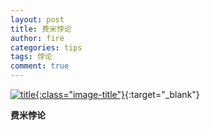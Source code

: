 ```yaml
---
layout: post
title: 费米悖论
author: fire
categories: tips 
tags: 悖论
comment: true
---
```


[![title](https://image.sideproject.cn/titlex/title_013.jpg){:class="image-title"}](https://image.sideproject.cn/titlex/title_013.jpg){:target="_blank"}

**费米悖论**

